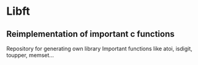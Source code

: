 # Libft 
## Reimplementation of important c functions

Repository for generating own library
Important functions like atoi, isdigit, toupper, memset...